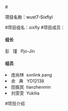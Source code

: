 #<p size="6" style="color:Black">项目名称：wust7-Sixflyl</p>
#项目组名：sixfly
#项目成员：<br>
<h4>组长</h4>彭&nbsp &nbsp瑾  &nbsp Pjo-Jin</br>
<h4>组员</h4><li>庞尚林  &nbspsonlink pang<br></li>
               <li>余&nbsp &nbsp典&nbsp&nbsp YD12138<br></li>
               <li>田振民  &nbsptianzhenmin<br></li>
               <li>刘雯雯  &nbspYukilia<br></li>
               
#项目介绍
